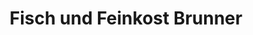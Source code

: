 ---
title: "Fisch und Feinkost Brunner"
url: /reutlingen/fisch-und-feinkost-brunner/
shop: Fisch
---